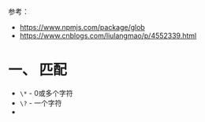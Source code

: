 参考：  
* https://www.npmjs.com/package/glob
* https://www.cnblogs.com/liulangmao/p/4552339.html

# 一、 匹配
* `\*` - 0或多个字符
* `\?` - 一个字符
* 
